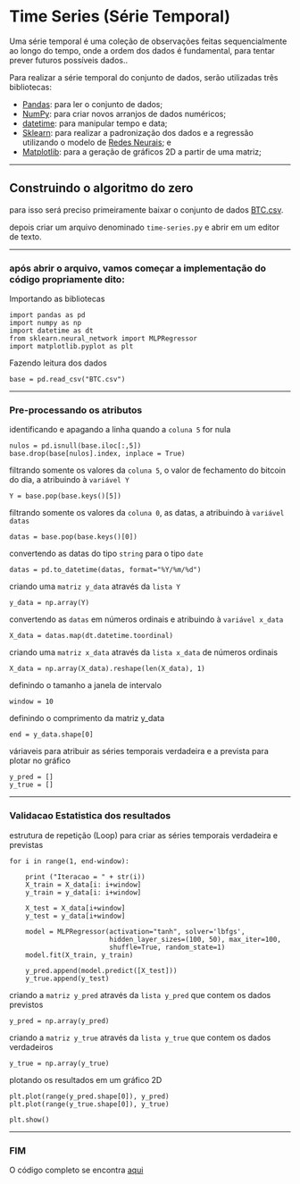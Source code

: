 #  Time Series (Série Temporal)

Uma série temporal é uma coleção de observações feitas sequencialmente ao longo do tempo, onde a ordem dos dados é fundamental, para tentar prever futuros possíveis dados..

Para realizar a série temporal do conjunto de dados, serão utilizadas três bibliotecas:

* [Pandas](https://pandas.pydata.org/): para ler o conjunto de dados;
* [NumPy](http://www.numpy.org/): para criar novos arranjos de dados numéricos;
* [datetime](https://docs.python.org/3/library/datetime.html): para manipular tempo e data;
* [Sklearn](http://scikit-learn.org/stable/index.html): para realizar a padronização dos dados e a regressão utilizando o modelo de [Redes Neurais](https://www.digitaltrends.com/cool-tech/what-is-an-artificial-neural-network/); e
* [Matplotlib](https://matplotlib.org/): para a geração de gráficos 2D a partir de uma matriz;


<hr>

## Construindo o algoritmo do zero

para isso será preciso primeiramente baixar o conjunto de dados [BTC.csv](./BTC.csv).
 
depois criar um arquivo denominado ```time-series.py``` e abrir em um editor de texto.
<hr>

### após abrir o arquivo, vamos começar a implementação do código propriamente dito: 

Importando as bibliotecas
````
import pandas as pd
import numpy as np
import datetime as dt
from sklearn.neural_network import MLPRegressor
import matplotlib.pyplot as plt
````

Fazendo leitura dos dados
````
base = pd.read_csv("BTC.csv")
````

<hr>

### Pre-processando os atributos

identificando e apagando a linha quando a ```coluna 5``` for nula
````
nulos = pd.isnull(base.iloc[:,5])
base.drop(base[nulos].index, inplace = True)
````

filtrando somente os valores da ```coluna 5```, o valor de fechamento do bitcoin do dia, a atribuindo à ```variável Y```
````
Y = base.pop(base.keys()[5])
````

filtrando somente os valores da ```coluna 0```, as datas, a atribuindo à ```variável datas```
````
datas = base.pop(base.keys()[0])
````

convertendo as datas do tipo ```string``` para o tipo ```date```
````
datas = pd.to_datetime(datas, format="%Y/%m/%d")
````

criando uma ```matriz y_data``` através da ```lista Y```
````
y_data = np.array(Y)
````

convertendo as ```datas``` em números ordinais e atribuindo à ```variável x_data```
````
X_data = datas.map(dt.datetime.toordinal)
````

criando uma ```matriz x_data``` através da ```lista x_data``` de números ordinais
````
X_data = np.array(X_data).reshape(len(X_data), 1)
````

definindo o tamanho a janela de intervalo
````
window = 10
````

definindo o comprimento da matriz y_data
````
end = y_data.shape[0]
````

váriaveis para atribuir as séries temporais verdadeira e a prevista para plotar no gráfico
````
y_pred = []
y_true = []
````
<hr>

### Validacao Estatistica dos resultados

estrutura de repetição (Loop) para criar as séries temporais verdadeira e previstas 
````
for i in range(1, end-window):

    print ("Iteracao = " + str(i))
    X_train = X_data[i: i+window]
    y_train = y_data[i: i+window]

    X_test = X_data[i+window]
    y_test = y_data[i+window]

    model = MLPRegressor(activation="tanh", solver='lbfgs',
                         hidden_layer_sizes=(100, 50), max_iter=100,
                         shuffle=True, random_state=1)
    model.fit(X_train, y_train)

    y_pred.append(model.predict([X_test]))
    y_true.append(y_test)
````

criando a ```matriz y_pred``` através da ```lista y_pred``` que contem os dados previstos
````
y_pred = np.array(y_pred)
````

criando a ```matriz y_true``` através da ```lista y_true``` que contem os dados verdadeiros
````
y_true = np.array(y_true)
````

plotando os resultados em um gráfico 2D 
````
plt.plot(range(y_pred.shape[0]), y_pred)
plt.plot(range(y_true.shape[0]), y_true)

plt.show()
````

<hr>

### FIM 
O código completo se encontra [aqui](./time-series.py)